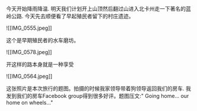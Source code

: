 今天开始降雨降温. 明天我们计划开上山顶然后翻过山进入北卡州走一下著名的蓝岭公路. 今天先去顺便看了早起殖民者留下的村庄遗迹。

![[IMG_0555.jpeg]]

这个是早期殖民者的水车磨坊。

![[IMG_0578.jpeg]]

开这样的路本身就是一种享受

![[IMG_0564.jpeg]]

这张照片是本次旅行的题图。拍摄的时候我家领导带着狗领导返回我们的房车. 我发到我们的房车Facebook group得到很多好评。题图压文:" Going home... our home on wheels..."
